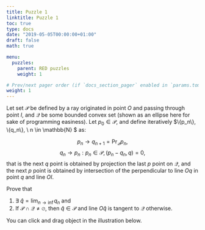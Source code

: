 ```yaml
---
title: Puzzle 1
linktitle: Puzzle 1
toc: true
type: docs
date: "2019-05-05T00:00:00+01:00"
draft: false
math: true

menu:
  puzzles:
    parent: RED puzzles
    weight: 1

# Prev/next pager order (if `docs_section_pager` enabled in `params.toml`)
weight: 1
---
```



<meta name=viewport content="width=device-width,initial-scale=1">  
<meta charset="utf-8"/>

<script src="https://cdn.geogebra.org/apps/deployggb.js"></script>


Let set $\mathcal P$ be defined by a ray originated in point $O$ and passing through point $I$, and $\mathcal Q$ be some bounded convex set (shown as an ellipse here for sake of programming easiness). Let $p_0 \in \mathcal P$, and define iteratively $\\{p_n\\}, \\{q_n\\}, \ n \in \mathbb{N} $ as:

$$p_n \to q_{n+1} = \Pr_{\mathcal Q} p_n,$$
$$ q_n \to p_n : p_n\in\mathcal{P}, (p_n-q_n, q) = 0,$$
that is the next $q$ point is obtained by projection the last $p$ point on $\mathcal Q,$ and the next $p$ point is obtained by intersection of the perpendicular to line $O q$ in point $q$ and line $O I$.


Prove that 
1. $\exists\ \hat q = \lim_{n\to\inf}  q_n$ and
2. If $\mathcal P \cap \mathcal Q \neq \varnothing$, then $\hat q \in \mathcal P$ and line $O \hat q$ is tangent to $\mathcal Q$ otherwise.

You can click and drag object in the illustration below.

<div id="ggb-element"></div> 


<script>  
    var ggbApp = new GGBApplet({"appName": "graphing", "width": 691, "height": 630, "showToolBar": false, "showAlgebraInput": false, "showMenuBar": false, 
    "showZoomButtons": true, "showFullScreenButton": true,
    "enableShiftDragZoom": true, "showResetIcon":true,
    // "allowUpScale": true,
    "material_id":"xbrnhk7r" }, true);
    window.addEventListener("load", function() { 
        ggbApp.inject('ggb-element');
    });
</script>



